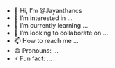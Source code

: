 - 👋 Hi, I’m @Jayanthancs
- 👀 I’m interested in ...
- 🌱 I’m currently learning ...
- 💞️ I’m looking to collaborate on ...
- 📫 How to reach me ...
- 😄 Pronouns: ...
- ⚡ Fun fact: ...

<!---
Jayanthancs/Jayanthancs is a ✨ special ✨ repository because its `README.md` (this file) appears on your GitHub profile.
You can click the Preview link to take a look at your changes.
--->
